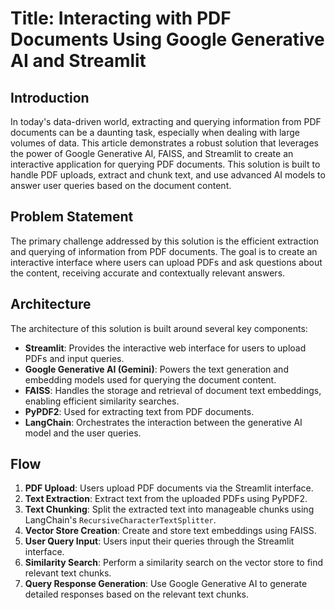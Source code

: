 # Title: Interacting with PDF Documents Using Google Generative AI and Streamlit

## Introduction

In today's data-driven world, extracting and querying information from PDF documents can be a daunting task, especially when dealing with large volumes of data. This article demonstrates a robust solution that leverages the power of Google Generative AI, FAISS, and Streamlit to create an interactive application for querying PDF documents. This solution is built to handle PDF uploads, extract and chunk text, and use advanced AI models to answer user queries based on the document content.

## Problem Statement

The primary challenge addressed by this solution is the efficient extraction and querying of information from PDF documents. The goal is to create an interactive interface where users can upload PDFs and ask questions about the content, receiving accurate and contextually relevant answers.

## Architecture

The architecture of this solution is built around several key components:

- **Streamlit**: Provides the interactive web interface for users to upload PDFs and input queries.
- **Google Generative AI (Gemini)**: Powers the text generation and embedding models used for querying the document content.
- **FAISS**: Handles the storage and retrieval of document text embeddings, enabling efficient similarity searches.
- **PyPDF2**: Used for extracting text from PDF documents.
- **LangChain**: Orchestrates the interaction between the generative AI model and the user queries.

## Flow

1. **PDF Upload**: Users upload PDF documents via the Streamlit interface.
2. **Text Extraction**: Extract text from the uploaded PDFs using PyPDF2.
3. **Text Chunking**: Split the extracted text into manageable chunks using LangChain's `RecursiveCharacterTextSplitter`.
4. **Vector Store Creation**: Create and store text embeddings using FAISS.
5. **User Query Input**: Users input their queries through the Streamlit interface.
6. **Similarity Search**: Perform a similarity search on the vector store to find relevant text chunks.
7. **Query Response Generation**: Use Google Generative AI to generate detailed responses based on the relevant text chunks.
